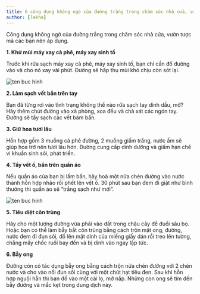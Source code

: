 ```yaml
---
title: 6 công dụng không ngờ của đường trắng trong chăm sóc nhà cửa, vườn tược
author: [lekha]
---
```

Công dụng không ngờ của đường trắng trong chăm sóc nhà cửa, vườn tược mà các bạn nên áp dụng.

**1. Khử mùi máy xay cà phê, máy xay sinh tố**

Trước khi rửa sạch máy xay cà phê, máy xay sinh tố, bạn chỉ cần đổ đường vào và cho nó xay vài phút. Đường sẽ hấp thụ mùi khó chịu còn sót lại.

![ten buc hinh](https://eva-img.24hstatic.com/upload/4-2017/images/2017-10-27/6-cong-dung-bat-ngo-cua-duong-trang-trong-cham-soc-nha-cua-vuon-tuoc-nhung-cong-dung-cua-duong5-1509109463-width660height427.jpg "ten buc hinh")

**2. Làm sạch vết bẩn trên tay**

Bạn đã từng rơi vào tình trạng không thể nào rửa sạch tay dính dầu, mỡ? Hãy thêm chút đường vào xà phòng, xoa đều và chà xát các ngón tay. Đường sẽ tẩy sạch các vết bám bẩn.

**3. Giữ hoa tươi lâu**

Hỗn hợp gồm 3 muỗng cà phê đường, 2 muỗng giấm trắng, nước ấm sẽ giúp hoa trở nên tươi lâu hơn. Đường cung cấp dinh dưỡng và giấm hạn chế vi khuẩn sinh sôi, phát triển.


**4. Tẩy vết ố, bẩn trên quần áo**

Nếu quần áo của bạn bị lấm bẩn, hãy hoà một nửa chén đường vào nước thành hỗn hợp nhão rồi phết lên vết ố. 30 phút sau bạn đem đi giặt như bình thường thì quần áo sẽ “trắng sạch như mới”.


![ten buc hinh](https://eva-img.24hstatic.com/upload/4-2017/images/2017-10-27/6-cong-dung-bat-ngo-cua-duong-trang-trong-cham-soc-nha-cua-vuon-tuoc-cach-tay-vet-do-cung-dau-nhat-tren-quan-ao-1-1509110533-width660height401.jpg "ten buc hinh")

**5. Tiêu diệt côn trùng**

Hãy cho một lượng đường vừa phải vào đất trong chậu cây để đuổi sâu bọ. Hoặc bạn có thể làm bẫy bắt côn trùng bằng cách trộn mật ong, đường, nước đem đi đun sôi, đổ lên mặt dính của miếng giấy dán rồi treo lên tường, chẳng mấy chốc ruồi bay đến và bị dính vào ngay lập tức.

**6. Bẫy ong**

Đường còn có tác dụng bẫy ong bằng cách trộn nửa chén đường với 2 chén nước và cho vào nồi đun sôi cùng với một chút hạt tiêu đen. Sau khi hỗn hợp nguội hẳn thì bạn đổ vào một cái lọ, mở nắp. Những con ong sẽ tìm đến bẫy đường và mắc kẹt trong dung dịch này.


